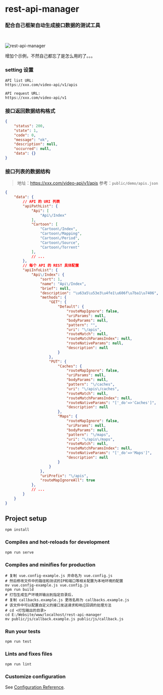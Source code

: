 # rest-api-manager
### 配合自己框架自动生成接口数据的测试工具

&nbsp;


![rest-api-manager](https://ghproxy.com/https://raw.githubusercontent.com/zhouzme/rest-api-manager/public/demo/api.png)

增加个示例，不然自己都忘了是怎么用的了。。。

### setting 设置

```text
API list URL:
https://xxx.com/video-api/v1/apis

API request URL:
https://xxx.com/video-api/v1
```

### 接口返回数据结构格式
```json
{
    "status": 200,
    "state": 1,
    "code": 0,
    "message": "ok",
    "description": null,
    "occurred": null,
    "data": {}
}
```

### 接口列表的数据结构
> 地址：https://xxx.com/video-api/v1/apis
  参考：`public/demo/apis.json`

```json
{
    "data": {
        // API 的 URI 列表
        "apiPathList": {
            "Api": [
                "Api\/Index"
            ],
            "Cartoon": [
                "Cartoon\/Index",
                "Cartoon\/Mapping",
                "Cartoon\/Period",
                "Cartoon\/Source",
                "Cartoon\/Torrent"
            ],
            // ...
        },
        // 每个 API 的 REST 具体配置
        "apiInfoList": {
            "Api\/Index": {
                "sort": 1,
                "name": "Api\/Index",
                "brief": null,
                "description": "\u63a5\u53e3\u4fe1\u606f\u7ba1\u7406",
                "methods": {
                    "GET": {
                        "Default": {
                            "routeMapIgnore": false,
                            "uriParams": null,
                            "bodyParams": null,
                            "pattern": "",
                            "uri": "\/apis",
                            "routeMatch": null,
                            "routeMatchParamsIndex": null,
                            "routeNativeParams": null,
                            "description": null
                        }
                    },
                    "PUT": {
                        "Caches": {
                            "routeMapIgnore": false,
                            "uriParams": null,
                            "bodyParams": null,
                            "pattern": "\/caches",
                            "uri": "\/apis\/caches",
                            "routeMatch": null,
                            "routeMatchParamsIndex": null,
                            "routeNativeParams": "['_do'=>'Caches']",
                            "description": null
                        },
                        "Maps": {
                            "routeMapIgnore": false,
                            "uriParams": null,
                            "bodyParams": null,
                            "pattern": "\/maps",
                            "uri": "\/apis\/maps",
                            "routeMatch": null,
                            "routeMatchParamsIndex": null,
                            "routeNativeParams": "['_do'=>'Maps']",
                            "description": null
                        }
                    }
                },
                "uriPrefix": "\/apis",
                "routeMapIgnoreAll": true
            },
            // ...
        }
    }
}
```

## Project setup
```shell
npm install
```

### Compiles and hot-reloads for development
```shell
npm run serve
```

### Compiles and minifies for production
```shell
# 复制 vue.config-example.js 并命名为 vue.config.js
# 然后修改文件中的路径和测试的IP和端口等相关配置为本地环境的配置
mv vue.config-example.js vue.config.js
npm run build
# 打包生成生产环境并输出到指定目录后，
# 复制 callbacks.example.js 更改名称为 callbacks.example.js
# 该文件中可以配置自定义的接口发送请求和响应回调的处理方法
# cd <打包输出的目录>
cd E:/Website/www/localhost/rest-api-manager
mv public/js/callback.example.js public/js/callback.js
```

### Run your tests
```shell
npm run test
```

### Lints and fixes files
```shell
npm run lint
```

### Customize configuration
See [Configuration Reference](https://cli.vuejs.org/config/).
